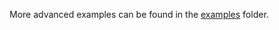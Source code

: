 More advanced examples can be found in the [examples](https://github.com/iotaledger/iota.rs/tree/develop/examples) folder.